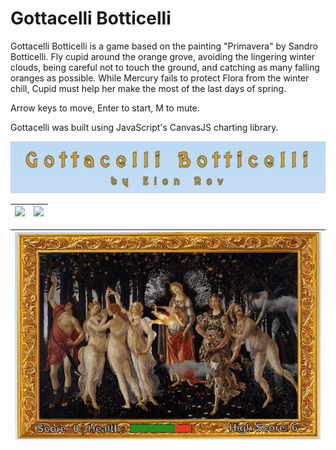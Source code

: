 # Gottacelli Botticelli

Gottacelli Botticelli is a game based on the painting "Primavera" by Sandro Botticelli. Fly cupid around the orange grove, avoiding the lingering winter clouds, being careful not to touch the ground, and catching as many falling oranges as possible. While Mercury fails to protect Flora from the winter chill, Cupid must help her make the most of the last days of spring.

Arrow keys to move, Enter to start, M to mute.  

Gottacelli was built using JavaScript's CanvasJS charting library. 


![](src/readmeAssets/title.png)

| ![](src/readmeAssets/instructions.png) | ![](src/readmeAssets/gameplay.png) |
|----------------------------------------|------------------------------------|

| ![](src/readmeAssets/gameplaygif.gif) |
|---------------------------------------|

